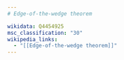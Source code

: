 ```yaml
---
# Edge-of-the-wedge theorem

wikidata: Q4454925
msc_classification: "30"
wikipedia_links:
  - "[[Edge-of-the-wedge theorem]]"
---
```

